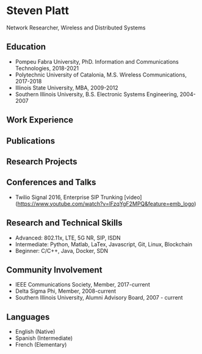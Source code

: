 # Steven Platt
Network Researcher, Wireless and Distributed Systems

## Education
* Pompeu Fabra University, PhD. Information and Communications Technologies, 2018-2021
* Polytechnic University of Catalonia, M.S. Wireless Communications, 2017-2018
* Illinois State University, MBA, 2009-2012
* Southern Illinois University, B.S. Electronic Systems Engineering, 2004-2007

## Work Experience

## Publications

## Research Projects

## Conferences and Talks
* Twilio Signal 2016, Enterprise SIP Trunking [video] (https://www.youtube.com/watch?v=lFzqYgF2MPQ&feature=emb_logo)

## Research and Technical Skills
* Advanced: 802.11x, LTE, 5G NR, SIP, ISDN
* Intermediate: Python, Matlab, LaTex, Javascript, Git, Linux, Blockchain
* Beginner: C/C++, Java, Docker, SDN

## Community Involvement
* IEEE Communications Society, Member, 2017-current
* Delta Sigma Phi, Member, 2008-current
* Southern Illinois University, Alumni Advisory Board, 2007 - current

## Languages
* English (Native)
* Spanish (Intermediate)
* French (Elementary)
